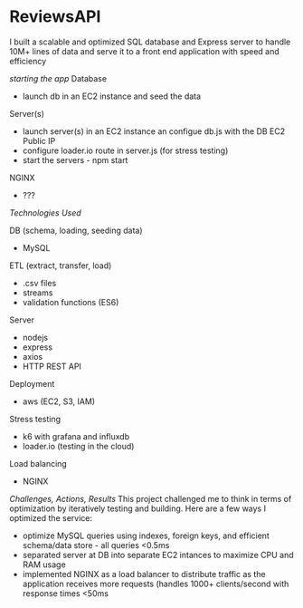 # ReviewsAPI

I built a scalable and optimized SQL database and Express server to handle 10M+ lines of data and serve it to a front end application with speed and efficiency

*starting the app*
Database
- launch db in an EC2 instance and seed the data

Server(s)
- launch server(s) in an EC2 instance an configue db.js with the DB EC2 Public IP
- configure loader.io route in server.js (for stress testing)
- start the servers - npm start

NGINX
- ???

*Technologies Used*

DB (schema, loading, seeding data)
- MySQL

ETL (extract, transfer, load)
- .csv files
- streams
- validation functions (ES6)

Server
- nodejs
- express
- axios
- HTTP REST API

Deployment
- aws (EC2, S3, IAM)
 
Stress testing
- k6 with grafana and influxdb
- loader.io (testing in the cloud)

Load balancing
- NGINX


*Challenges, Actions, Results*
This project challenged me to think in terms of optimization by iteratively testing and building. Here are a few ways I optimized the service:
- optimize MySQL queries using indexes, foreign keys, and efficient schema/data store - all queries <0.5ms
- separated server at DB into separate EC2 intances to maximize CPU and RAM usage
- implemented NGINX as a load balancer to distribute traffic as the application receives more requests (handles 1000+ clients/second with response times <50ms
